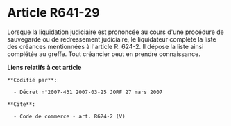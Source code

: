# Article R641-29

Lorsque la liquidation judiciaire est prononcée au cours d'une procédure de sauvegarde ou de redressement judiciaire, le
liquidateur complète la liste des créances mentionnées à l'article R. 624-2. Il dépose la liste ainsi complétée au greffe.
Tout créancier peut en prendre connaissance.

**Liens relatifs à cet article**

	**Codifié par**:

	  - Décret n°2007-431 2007-03-25 JORF 27 mars 2007

	**Cite**:

	  - Code de commerce - art. R624-2 (V)

